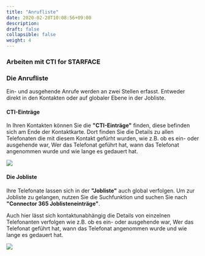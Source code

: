 ```yaml
---
title: "Anrufliste"
date: 2020-02-28T10:08:56+09:00
description: 
draft: false
collapsible: false
weight: 4
---
```

### Arbeiten mit CTI for STARFACE

### Die Anrufliste

Ein- und ausgehende Anrufe werden an zwei Stellen erfasst. Entweder direkt in den Kontakten oder auf globaler Ebene in der Jobliste.

#### CTI-Einträge

In Ihren Kontakten können Sie die **"CTI-Einträge"** finden, diese befinden sich am Ende der Kontaktkarte. Dort finden Sie die Details zu allen Telefonaten die mit diesem Kontakt gefürht wurden, wie z.B. ob es ein- oder ausgehende war, Wer das Telefonat geführt hat, wann das Telefonat angenommen wurde und wie lange es gedauert hat. 

![](images/apps/ctientriesde.PNG)

#### Die Jobliste
Ihre Telefonate lassen sich in der **"Jobliste"** auch global verfolgen. Um zur Jobliste zu gelangen, nutzen Sie die Suchfunktion und suchen Sie nach **"Connector 365 Joblisteneinträge"**.

Auch hier lässt sich kontaktunabhängig die Details von einzelnen Telefonanten verfolgen wie z.B. ob es ein- oder ausgehende war, Wer das Telefonat geführt hat, wann das Telefonat angenommen wurde und wie lange es gedauert hat.

![](images/apps/ctijoblistde.PNG)